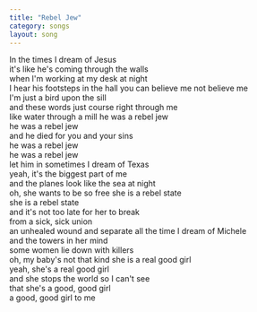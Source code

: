 ```yaml
---
title: "Rebel Jew"
category: songs
layout: song
---
```


In the times I dream of Jesus  
it's like he's coming through the walls  
when I'm working at my desk at night  
I hear his footsteps in the hall you can believe me not believe me  
I'm just a bird upon the sill  
and these words just course right through me  
like water through a mill he was a rebel jew  
he was a rebel jew  
and he died for you and your sins  
he was a rebel jew  
he was a rebel jew  
let him in sometimes I dream of Texas  
yeah, it's the biggest part of me  
and the planes look like the sea at night  
oh, she wants to be so free she is a rebel state  
she is a rebel state  
and it's not too late for her to break  
from a sick, sick union  
an unhealed wound and separate all the time I dream of Michele  
and the towers in her mind  
some women lie down with killers  
oh, my baby's not that kind she is a real good girl  
yeah, she's a real good girl  
and she stops the world so I can't see  
that she's a good, good girl  
a good, good girl to me
